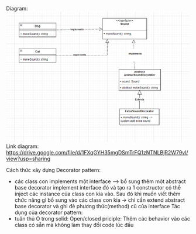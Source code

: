 Diagram: ![Alt text](image.png)
Link diagram: https://drive.google.com/file/d/1FXqGYH35mgDSmTrFQ1zNTNLBjR2W79vl/view?usp=sharing

Cách thức xây dựng Decorator pattern:

-   các class con implements một interface --> bổ sung thêm một abstract base decorator implement interface đó và tạo ra 1 constructor có thể inject các instance của class con kia vào. Sau đó khi muốn viết thêm chức năng gì bổ sung vào các class con kia -> chỉ cần extend abstract base decorator và ghi đè phương thức(method) cũ của interface
    Tác dụng của decorator pattern:
-   tuân thủ O trong solid: Open/closed priciple: Thêm các behavior vào các class có sẵn mà không làm thay đổi code lúc đầu
